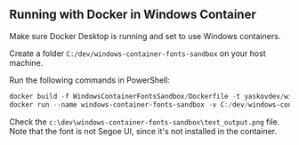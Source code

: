 ## Running with Docker in Windows Container

Make sure Docker Desktop is running and set to use Windows containers.

Create a folder `C:/dev/windows-container-fonts-sandbox` on your host machine.

Run the following commands in PowerShell:

```powershell
docker build -f WindowsContainerFontsSandbox/Dockerfile -t yaskovdev/windows-container-fonts-sandbox .
docker run --name windows-container-fonts-sandbox -v C:/dev/windows-container-fonts-sandbox:C:/image -d yaskovdev/windows-container-fonts-sandbox
```

Check the `c:\dev\windows-container-fonts-sandbox\text_output.png` file. Note that the font is not Segoe UI, since it's
not installed in the container.
